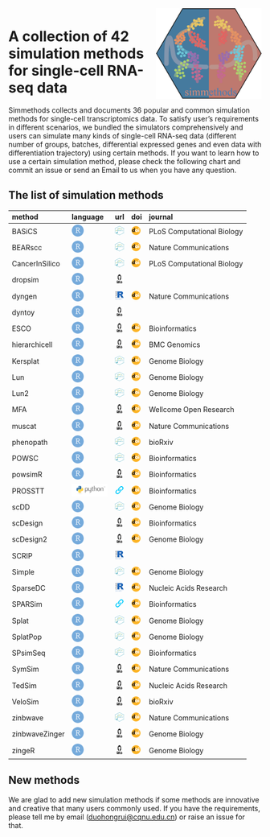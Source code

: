 
<img src="man/figures/simmethods_logo.png" align="right" width = "210px" height="180px"/>

# A collection of 42 simulation methods for single-cell RNA-seq data

Simmethods collects and documents 36 popular and common simulation
methods for single-cell transcriptomics data. To satisfy user’s
requirements in different scenarios, we bundled the simulators
comprehensively and users can simulate many kinds of single-cell RNA-seq
data (different number of groups, batches, differential expressed genes
and even data with differentiation trajectory) using certain methods. If
you want to learn how to use a certain simulation method, please check
the following chart and commit an issue or send an Email to us when you
have any question.

## The list of simulation methods

| method         | language                                                           | url                                                                                                                                                                  | doi                                                                                                                              | journal                    |
|:---------------|:-------------------------------------------------------------------|:---------------------------------------------------------------------------------------------------------------------------------------------------------------------|:---------------------------------------------------------------------------------------------------------------------------------|:---------------------------|
| BASiCS         | <img src='man/figures/R_logo.png' height='24px' width='24px'>      | <a href='https://bioconductor.org/packages/release/bioc/html/BASiCS.html'><img src='man/figures/bioconductor_logo.png' height='18px' width = '18px'></a>             | <a href='https://doi.org/10.1371/journal.pcbi.1004333'><img src='man/figures/doi_logo.png' height='18px' width = '18px'></a>     | PLoS Computational Biology |
| BEARscc        | <img src='man/figures/R_logo.png' height='24px' width='24px'>      | <a href='https://www.bioconductor.org/packages/release/bioc/html/BEARscc.html'><img src='man/figures/bioconductor_logo.png' height='18px' width = '18px'></a>        | <a href='https://doi.org/10.1038/s41467-018-03608-y'><img src='man/figures/doi_logo.png' height='18px' width = '18px'></a>       | Nature Communications      |
| CancerInSilico | <img src='man/figures/R_logo.png' height='24px' width='24px'>      | <a href='https://www.bioconductor.org/packages/release/bioc/html/CancerInSilico.html'><img src='man/figures/bioconductor_logo.png' height='18px' width = '18px'></a> | <a href='https://doi.org/10.1371/journal.pcbi.1006935'><img src='man/figures/doi_logo.png' height='18px' width = '18px'></a>     | PLoS Computational Biology |
| dropsim        | <img src='man/figures/R_logo.png' height='24px' width='24px'>      | <a href='https://github.com/marchinilab/dropsim'><img src='man/figures/github_logo.png' height='18px' width = '18px'></a>                                            |                                                                                                                                  |                            |
| dyngen         | <img src='man/figures/R_logo.png' height='24px' width='24px'>      | <a href='https://cran.r-project.org/web/packages/dyngen/index.html'><img src='man/figures/CRAN_logo.png' height='18px' width = '18px'></a>                           | <a href='https://doi.org/10.1038/s41467-021-24152-2'><img src='man/figures/doi_logo.png' height='18px' width = '18px'></a>       | Nature Communications      |
| dyntoy         | <img src='man/figures/R_logo.png' height='24px' width='24px'>      | <a href='https://github.com/dynverse/dyntoy'><img src='man/figures/github_logo.png' height='18px' width = '18px'></a>                                                |                                                                                                                                  |                            |
| ESCO           | <img src='man/figures/R_logo.png' height='24px' width='24px'>      | <a href='https://github.com/JINJINT/ESCO'><img src='man/figures/github_logo.png' height='18px' width = '18px'></a>                                                   | <a href='https://doi.org/10.1093/bioinformatics/btab116'><img src='man/figures/doi_logo.png' height='18px' width = '18px'></a>   | Bioinformatics             |
| hierarchicell  | <img src='man/figures/R_logo.png' height='24px' width='24px'>      | <a href='https://github.com/kdzimm/hierarchicell'><img src='man/figures/github_logo.png' height='18px' width = '18px'></a>                                           | <a href='https://doi.org/10.1186/s12864-021-07635-w'><img src='man/figures/doi_logo.png' height='18px' width = '18px'></a>       | BMC Genomics               |
| Kersplat       | <img src='man/figures/R_logo.png' height='24px' width='24px'>      | <a href='https://bioconductor.org/packages/release/bioc/html/splatter.html'><img src='man/figures/bioconductor_logo.png' height='18px' width = '18px'></a>           | <a href='https://doi.org/10.1186/s13059-017-1305-0'><img src='man/figures/doi_logo.png' height='18px' width = '18px'></a>        | Genome Biology             |
| Lun            | <img src='man/figures/R_logo.png' height='24px' width='24px'>      | <a href='https://bioconductor.org/packages/release/bioc/html/splatter.html'><img src='man/figures/bioconductor_logo.png' height='18px' width = '18px'></a>           | <a href='https://doi.org/10.1186/s13059-017-1305-0'><img src='man/figures/doi_logo.png' height='18px' width = '18px'></a>        | Genome Biology             |
| Lun2           | <img src='man/figures/R_logo.png' height='24px' width='24px'>      | <a href='https://bioconductor.org/packages/release/bioc/html/splatter.html'><img src='man/figures/bioconductor_logo.png' height='18px' width = '18px'></a>           | <a href='https://doi.org/10.1186/s13059-017-1305-0'><img src='man/figures/doi_logo.png' height='18px' width = '18px'></a>        | Genome Biology             |
| MFA            | <img src='man/figures/R_logo.png' height='24px' width='24px'>      | <a href='https://github.com/kieranrcampbell/mfa'><img src='man/figures/github_logo.png' height='18px' width = '18px'></a>                                            | <a href='https://doi.org/10.12688/wellcomeopenres.11087.1'><img src='man/figures/doi_logo.png' height='18px' width = '18px'></a> | Wellcome Open Research     |
| muscat         | <img src='man/figures/R_logo.png' height='24px' width='24px'>      | <a href='https://github.com/HelenaLC/muscat'><img src='man/figures/github_logo.png' height='18px' width = '18px'></a>                                                | <a href='https://doi.org/10.1038/s41467-020-19894-4'><img src='man/figures/doi_logo.png' height='18px' width = '18px'></a>       | Nature Communications      |
| phenopath      | <img src='man/figures/R_logo.png' height='24px' width='24px'>      | <a href='https://bioconductor.org/packages/release/bioc/html/phenopath.html'><img src='man/figures/bioconductor_logo.png' height='18px' width = '18px'></a>          | <a href='https://doi.org/10.1101/159913'><img src='man/figures/doi_logo.png' height='18px' width = '18px'></a>                   | bioRxiv                    |
| POWSC          | <img src='man/figures/R_logo.png' height='24px' width='24px'>      | <a href='http://www.bioconductor.org/packages/release/bioc/html/POWSC.html'><img src='man/figures/bioconductor_logo.png' height='18px' width = '18px'></a>           | <a href='https://doi.org/10.1093/bioinformatics/btaa607'><img src='man/figures/doi_logo.png' height='18px' width = '18px'></a>   | Bioinformatics             |
| powsimR        | <img src='man/figures/R_logo.png' height='24px' width='24px'>      | <a href='https://github.com/bvieth/powsimR'><img src='man/figures/github_logo.png' height='18px' width = '18px'></a>                                                 | <a href='https://doi.org/10.1093/bioinformatics/btx435'><img src='man/figures/doi_logo.png' height='18px' width = '18px'></a>    | Bioinformatics             |
| PROSSTT        | <img src='man/figures/python_logo.png' height='24px' width='72px'> | <a href='http://wwwuser.gwdg.de/~compbiol/prosstt/doc/'><img src='man/figures/URL.png' height='18px' width = '18px'></a>                                             | <a href='https://doi.org/10.1093/bioinformatics/btz078'><img src='man/figures/doi_logo.png' height='18px' width = '18px'></a>    | Bioinformatics             |
| scDD           | <img src='man/figures/R_logo.png' height='24px' width='24px'>      | <a href='https://www.bioconductor.org/packages/release/bioc/html/scDD.html'><img src='man/figures/bioconductor_logo.png' height='18px' width = '18px'></a>           | <a href='https://doi.org/10.1186/s13059-016-1077-y'><img src='man/figures/doi_logo.png' height='18px' width = '18px'></a>        | Genome Biology             |
| scDesign       | <img src='man/figures/R_logo.png' height='24px' width='24px'>      | <a href='https://github.com/Vivianstats/scDesign'><img src='man/figures/github_logo.png' height='18px' width = '18px'></a>                                           | <a href='https://doi.org/10.1093/bioinformatics/btz321'><img src='man/figures/doi_logo.png' height='18px' width = '18px'></a>    | Bioinformatics             |
| scDesign2      | <img src='man/figures/R_logo.png' height='24px' width='24px'>      | <a href='https://github.com/JSB-UCLA/scDesign2'><img src='man/figures/github_logo.png' height='18px' width = '18px'></a>                                             | <a href='https://doi.org/10.1186/s13059-021-02367-2'><img src='man/figures/doi_logo.png' height='18px' width = '18px'></a>       | Genome Biology             |
| SCRIP          | <img src='man/figures/R_logo.png' height='24px' width='24px'>      | <a href='https://cran.r-project.org/web/packages/SCRIP/index.html'><img src='man/figures/CRAN_logo.png' height='18px' width = '18px'></a>                            |                                                                                                                                  |                            |
| Simple         | <img src='man/figures/R_logo.png' height='24px' width='24px'>      | <a href='https://bioconductor.org/packages/release/bioc/html/splatter.html'><img src='man/figures/bioconductor_logo.png' height='18px' width = '18px'></a>           | <a href='https://doi.org/10.1186/s13059-017-1305-0'><img src='man/figures/doi_logo.png' height='18px' width = '18px'></a>        | Genome Biology             |
| SparseDC       | <img src='man/figures/R_logo.png' height='24px' width='24px'>      | <a href='https://cran.rstudio.com/web/packages/SparseDC/index.html'><img src='man/figures/CRAN_logo.png' height='18px' width = '18px'></a>                           | <a href='https://doi.org/10.1093/nar/gkx1113'><img src='man/figures/doi_logo.png' height='18px' width = '18px'></a>              | Nucleic Acids Research     |
| SPARSim        | <img src='man/figures/R_logo.png' height='24px' width='24px'>      | <a href='https://gitlab.com/sysbiobig/sparsim'><img src='man/figures/URL.png' height='18px' width = '18px'></a>                                                      | <a href='https://doi.org/10.1093/bioinformatics/btz752'><img src='man/figures/doi_logo.png' height='18px' width = '18px'></a>    | Bioinformatics             |
| Splat          | <img src='man/figures/R_logo.png' height='24px' width='24px'>      | <a href='https://bioconductor.org/packages/release/bioc/html/splatter.html'><img src='man/figures/bioconductor_logo.png' height='18px' width = '18px'></a>           | <a href='https://doi.org/10.1186/s13059-017-1305-0'><img src='man/figures/doi_logo.png' height='18px' width = '18px'></a>        | Genome Biology             |
| SplatPop       | <img src='man/figures/R_logo.png' height='24px' width='24px'>      | <a href='https://bioconductor.org/packages/release/bioc/html/splatter.html'><img src='man/figures/bioconductor_logo.png' height='18px' width = '18px'></a>           | <a href='https://doi.org/10.1186/s13059-021-02546-1'><img src='man/figures/doi_logo.png' height='18px' width = '18px'></a>       | Genome Biology             |
| SPsimSeq       | <img src='man/figures/R_logo.png' height='24px' width='24px'>      | <a href='https://www.bioconductor.org/packages/release/bioc/html/SPsimSeq.html'><img src='man/figures/bioconductor_logo.png' height='18px' width = '18px'></a>       | <a href='https://doi.org/10.1093/bioinformatics/btaa105'><img src='man/figures/doi_logo.png' height='18px' width = '18px'></a>   | Bioinformatics             |
| SymSim         | <img src='man/figures/R_logo.png' height='24px' width='24px'>      | <a href='https://github.com/YosefLab/SymSim'><img src='man/figures/github_logo.png' height='18px' width = '18px'></a>                                                | <a href='https://doi.org/10.1038/s41467-019-10500-w'><img src='man/figures/doi_logo.png' height='18px' width = '18px'></a>       | Nature Communications      |
| TedSim         | <img src='man/figures/R_logo.png' height='24px' width='24px'>      | <a href='https://github.com/Galaxeee/TedSim'><img src='man/figures/github_logo.png' height='18px' width = '18px'></a>                                                | <a href='https://doi.org/10.1093/nar/gkac235'><img src='man/figures/doi_logo.png' height='18px' width = '18px'></a>              | Nucleic Acids Research     |
| VeloSim        | <img src='man/figures/R_logo.png' height='24px' width='24px'>      | <a href='https://github.com/PeterZZQ/VeloSim'><img src='man/figures/github_logo.png' height='18px' width = '18px'></a>                                               | <a href='https://doi.org/10.1101/2021.01.11.426277'><img src='man/figures/doi_logo.png' height='18px' width = '18px'></a>        | bioRxiv                    |
| zinbwave       | <img src='man/figures/R_logo.png' height='24px' width='24px'>      | <a href='http://www.bioconductor.org/packages/release/bioc/html/zinbwave.html'><img src='man/figures/bioconductor_logo.png' height='18px' width = '18px'></a>        | <a href='https://doi.org/10.1038/s41467-017-02554-5'><img src='man/figures/doi_logo.png' height='18px' width = '18px'></a>       | Nature Communications      |
| zinbwaveZinger | <img src='man/figures/R_logo.png' height='24px' width='24px'>      | <a href='https://github.com/statOmics/zinbwaveZinger'><img src='man/figures/github_logo.png' height='18px' width = '18px'></a>                                       | <a href='https://doi.org/10.1186/s13059-018-1406-4'><img src='man/figures/doi_logo.png' height='18px' width = '18px'></a>        | Genome Biology             |
| zingeR         | <img src='man/figures/R_logo.png' height='24px' width='24px'>      | <a href='https://github.com/statOmics/zingeR'><img src='man/figures/github_logo.png' height='18px' width = '18px'></a>                                               | <a href='https://doi.org/10.1186/s13059-018-1406-4'><img src='man/figures/doi_logo.png' height='18px' width = '18px'></a>        | Genome Biology             |

## New methods

We are glad to add new simulation methods if some methods are innovative
and creative that many users commonly used. If you have the
requirements, please tell me by email (<duohongrui@cqnu.edu.cn>) or
raise an issue for that.
